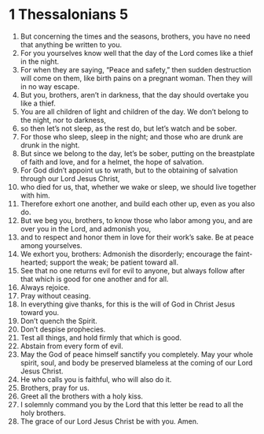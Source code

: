 ﻿
# 1 Thessalonians 5
1. But concerning the times and the seasons, brothers, you have no need that anything be written to you. 
2. For you yourselves know well that the day of the Lord comes like a thief in the night. 
3. For when they are saying, “Peace and safety,” then sudden destruction will come on them, like birth pains on a pregnant woman. Then they will in no way escape. 
4. But you, brothers, aren’t in darkness, that the day should overtake you like a thief. 
5. You are all children of light and children of the day. We don’t belong to the night, nor to darkness, 
6. so then let’s not sleep, as the rest do, but let’s watch and be sober. 
7. For those who sleep, sleep in the night; and those who are drunk are drunk in the night. 
8. But since we belong to the day, let’s be sober, putting on the breastplate of faith and love, and for a helmet, the hope of salvation. 
9. For God didn’t appoint us to wrath, but to the obtaining of salvation through our Lord Jesus Christ, 
10. who died for us, that, whether we wake or sleep, we should live together with him. 
11. Therefore exhort one another, and build each other up, even as you also do. 
12. But we beg you, brothers, to know those who labor among you, and are over you in the Lord, and admonish you, 
13. and to respect and honor them in love for their work’s sake. Be at peace among yourselves. 
14. We exhort you, brothers: Admonish the disorderly; encourage the faint-hearted; support the weak; be patient toward all. 
15. See that no one returns evil for evil to anyone, but always follow after that which is good for one another and for all. 
16. Always rejoice. 
17. Pray without ceasing. 
18. In everything give thanks, for this is the will of God in Christ Jesus toward you. 
19. Don’t quench the Spirit. 
20. Don’t despise prophecies. 
21. Test all things, and hold firmly that which is good. 
22. Abstain from every form of evil. 
23. May the God of peace himself sanctify you completely. May your whole spirit, soul, and body be preserved blameless at the coming of our Lord Jesus Christ. 
24. He who calls you is faithful, who will also do it. 
25. Brothers, pray for us. 
26. Greet all the brothers with a holy kiss. 
27. I solemnly command you by the Lord that this letter be read to all the holy brothers. 
28. The grace of our Lord Jesus Christ be with you. Amen. 
